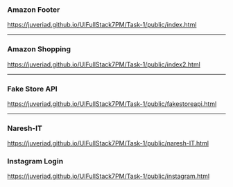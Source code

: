 ### Amazon Footer
https://juveriad.github.io/UIFullStack7PM/Task-1/public/index.html
<hr>

### Amazon Shopping
https://juveriad.github.io/UIFullStack7PM/Task-1/public/index2.html
<hr>

### Fake Store API

https://juveriad.github.io/UIFullStack7PM/Task-1/public/fakestoreapi.html
<hr>

### Naresh-IT
https://juveriad.github.io/UIFullStack7PM/Task-1/public/naresh-IT.html

### Instagram Login
https://juveriad.github.io/UIFullStack7PM/Task-1/public/instagram.html
